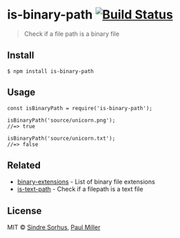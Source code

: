 is-binary-path [![Build Status](https://travis-ci.org/sindresorhus/is-binary-path.svg?branch=master)](https://travis-ci.org/sindresorhus/is-binary-path)
========================================================================================================================================================

> Check if a file path is a binary file

Install
-------

    $ npm install is-binary-path

Usage
-----

    const isBinaryPath = require('is-binary-path');

    isBinaryPath('source/unicorn.png');
    //=> true

    isBinaryPath('source/unicorn.txt');
    //=> false

Related
-------

-   [binary-extensions](https://github.com/sindresorhus/binary-extensions) - List of binary file extensions
-   [is-text-path](https://github.com/sindresorhus/is-text-path) - Check if a filepath is a text file

License
-------

MIT © [Sindre Sorhus](https://sindresorhus.com), [Paul Miller](https://paulmillr.com)
